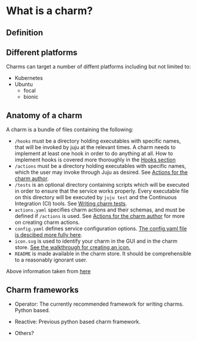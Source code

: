 # What is a charm?

## Definition

## Different platforms

Charms can target a number of diffent platforms including but not limited to:

- Kubernetes
- Ubuntu
    - focal
    - bionic

## Anatomy of a charm
A charm is a bundle of files containing the following:

-   `/hooks` must be a directory holding executables with specific names, that will be invoked by juju at the relevant times. A charm needs to implement at least one hook in order to do anything at all. How to implement hooks is covered more thoroughly in the [Hooks section](https://discourse.juju.is/t/charm-hooks/1040)
-   `/actions` must be a directory holding executables with specific names, which the user may invoke through Juju as desired. See [Actions for the charm author](https://discourse.juju.is/t/actions-for-the-charm-author/1113).
-   `/tests` is an optional directory containing scripts which will be executed in order to ensure that the service works properly. Every executable file on this directory will be executed by `juju test` and the Continuous Integration (CI) tools. See [Writing charm tests](https://discourse.juju.is/t/writing-charm-tests/1130).
- `actions.yaml` specifies charm actions and their schemas, and must be defined if `/actions` is used. See [Actions for the charm author](https://discourse.juju.is/t/actions-for-the-charm-author/1113) for more on creating charm actions.
- `config.yaml` defines service configuration options. [The config.yaml file is descibed more fully here](https://discourse.juju.is/t/creating-config-yaml-and-configuring-charms/1039).
- `icon.svg` is used to identify your charm in the GUI and in the charm store. [See the walkthrough for creating an icon.](https://discourse.juju.is/t/creating-icons-for-charms/1041)
- `README` is made available in the charm store. It should be comprehensible to a reasonably ignorant user.

Above information taken from [here](https://discourse.juju.is/t/components-of-a-charm/1038)

## Charm frameworks

- Operator: The currently recommended framework for writing charms. Python based.

- Reactive: Previous python based charm framework.

- Others?

